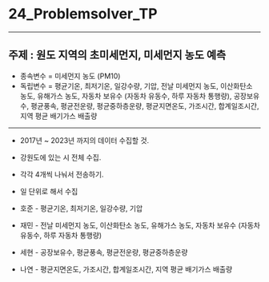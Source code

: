 # 24_Problemsolver_TP
-----
## 주제 : 원도 지역의 초미세먼지, 미세먼지 농도 예측
- 종속변수 = 미세먼지 농도 (PM10)
- 독립변수 = 평균기온, 최저기온, 일강수량, 기압, 전날 미세먼지 농도, 이산화탄소 농도, 유해가스 농도, 자동차 보유수 (자동차 유동수, 하루 자동차 통행량), 공장보유수, 평균풍속, 평균전운량, 평균중하층운량, 평균지면온도, 가조시간, 합계일조시간, 지역 평균 배기가스 배출량

-----
- 2017년 ~ 2023년 까지의 데이터 수집할 것.
- 강원도에 있는 시 전체 수집.
- 각각 4개씩 나눠서 전송하기.
- 일 단위로 해서 수집

- 호준 - 평균기온, 최저기온, 일강수량, 기압
- 재민 - 전날 미세먼지 농도, 이산화탄소 농도, 유해가스 농도, 자동차 보유수 (자동차 유동수, 하루 자동차 통행량)
- 세현 - 공장보유수, 평균풍속, 평균전운량, 평균중하층운량
- 나연 - 평균지면온도, 가조시간, 합계일조시간, 지역 평균 배기가스 배출량

